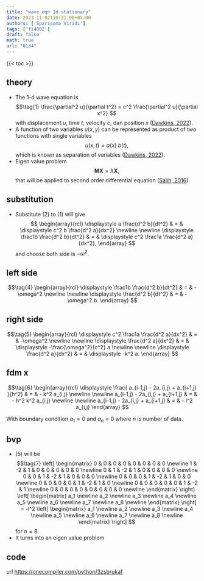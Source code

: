 ```yaml
---
title: "wave eqn 1d stationary"
date: 2023-11-02T19:31:00+07:00
authors: ['Sparisoma Viridi']
tags: ['fi4002']
draft: false
math: true
url: "0134"
---
```

{{< toc >}}


## theory
+ The 1-d wave equation is
  $$\tag{1}
  \frac{\partial^2 u}{\partial t^2} = c^2 \frac{\partial^2 u}{\partial x^2}
  $$
  with displacement $u$, time $t$, velocity $c$, dan position $x$ ([Dawkins, 2022](https://tutorial.math.lamar.edu/classes/de/TheWaveEquation.aspx)).
+  A function of two variables $u(x, y)$ can be represented
as product of two functions with single variables
  $$\tag{2}
  u(x, t) = a(x) \ b(t),
  $$
  which is known as separation of variables ([Dawkins, 2022](https://tutorial.math.lamar.edu/classes/de/SeparationofVariables.aspx)).
+ Eigen value problem
  $$\tag{3}
  \mathbf{M}\mathbf{X} = \lambda \mathbf{X},
  $$
  that will be applied to second order differential equation ([Salih, 2016](https://www.iist.ac.in/sites/default/files/people/IN08026/Eigenvalue.pdf)).


## substitution
+ Substitute (2) to (1) will give
  $$
  \begin{array}{rcl}
  \displaystyle a \frac{d^2 b}{dt^2} & = & \displaystyle c^2 b \frac{d^2 a}{dx^2} \newline \newline
  \displaystyle \frac1b \frac{d^2 b}{dt^2} & = & \displaystyle c^2 \frac1a \frac{d^2 a}{dx^2},
  \end{array}
  $$
  and choose both side is $-\omega^2$.


## left side
$$\tag{4}
\begin{array}{rcl}
\displaystyle \frac1b \frac{d^2 b}{dt^2} & = & -\omega^2 \newline \newline
\displaystyle \frac{d^2 b}{dt^2} & = & -\omega^2 b.
\end{array}
$$


## right side
$$\tag{5}
\begin{array}{rcl}
\displaystyle c^2 \frac1a \frac{d^2 a}{dx^2} & = & -\omega^2 \newline \newline
\displaystyle \frac{d^2 a}{dx^2} & = & \displaystyle -\frac{\omega^2}{c^2} a \newline \newline
\displaystyle \frac{d^2 a}{dx^2} & = & \displaystyle -k^2 a.
\end{array}
$$


## fdm x
$$\tag{6}
\begin{array}{rcl}
\displaystyle \frac{ a_{i-1,j} - 2a_{i,j} + a_{i+1,j} }{h^2} & = & - k^2 a_{i,j} \newline \newline
a_{i-1,j} - 2a_{i,j} + a_{i+1,j} & = & - h^2 k^2 a_{i,j} \newline \newline
a_{i-1,j} - 2a_{i,j} + a_{i+1,j} & = & - l^2 a_{i,j} 
\end{array}
$$

With boundary condition $a_1 = 0$ and $a_n = 0$ where $n$ is number of data.


## bvp
+ (5) will be
$$\tag{7}
\left[
\begin{matrix}
0 & 0 & 0 & 0 & 0 & 0 & 0 & 0 \newline
1 & -2 & 1 & 0 & 0 & 0 & 0 & 0 \newline
0 & 1 & -2 & 1 & 0 & 0 & 0 & 0 \newline
0 & 0 & 1 & -2 & 1 & 0 & 0 & 0 \newline
0 & 0 & 0 & 1 & -2 & 1 & 0 & 0 \newline
0 & 0 & 0 & 0 & 1 & -2 & 1 & 0 \newline
0 & 0 & 0 & 0 & 0 & 1 & -2 & 1 \newline
0 & 0 & 0 & 0 & 0 & 0 & 0 & 0 \newline
\end{matrix}
\right]
\left[
\begin{matrix}
a_1 \newline
a_2 \newline
a_3 \newline
a_4 \newline
a_5 \newline
a_6 \newline
a_7 \newline
a_8 \newline
\end{matrix}
\right]
=
-l^2
\left[
\begin{matrix}
a_1 \newline
a_2 \newline
a_3 \newline
a_4 \newline
a_5 \newline
a_6 \newline
a_7 \newline
a_8 \newline
\end{matrix}
\right]
$$
  for $n = 8$.
+ It turns into an eigen value problem

## code
url https://onecompiler.com/python/3zsbrukaf